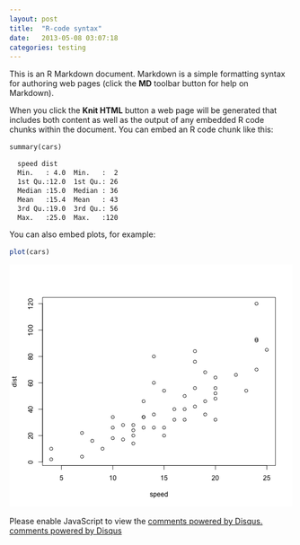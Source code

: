 ```yaml
---
layout: post
title:  "R-code syntax"
date:   2013-05-08 03:07:18
categories: testing
---
```



This is an R Markdown document. Markdown is a simple formatting syntax for authoring web pages (click the **MD** toolbar button for help on Markdown).

When you click the **Knit HTML** button a web page will be generated that includes both content as well as the output of any embedded R code chunks within the document. You can embed an R code chunk like this:


```{r tidy=FALSE}
summary(cars)
```

```{r tidy=FALSE}
  speed	dist  
  Min.   : 4.0	Min.   :  2  
  1st Qu.:12.0	1st Qu.: 26  
  Median :15.0	Median : 36  
  Mean   :15.4	Mean   : 43  
  3rd Qu.:19.0	3rd Qu.: 56  
  Max.   :25.0	Max.   :120  
```


You can also embed plots, for example:


```r
plot(cars)
```

![r plot](/images/figure/unnamed-chunk-2.png "r plot")

<div id="disqus_thread"></div>
<script type="text/javascript">
    /* * * CONFIGURATION VARIABLES: EDIT BEFORE PASTING INTO YOUR WEBPAGE * * */
    var disqus_shortname = 'jvcasill'; // required: replace example with your forum shortname

    /* * * DON'T EDIT BELOW THIS LINE * * */
    (function() {
        var dsq = document.createElement('script'); dsq.type = 'text/javascript'; dsq.async = true;
        dsq.src = '//' + disqus_shortname + '.disqus.com/embed.js';
        (document.getElementsByTagName('head')[0] || document.getElementsByTagName('body')[0]).appendChild(dsq);
    })();
</script>
<noscript>Please enable JavaScript to view the <a href="http://disqus.com/?ref_noscript">comments powered by Disqus.</a></noscript>
<a href="http://disqus.com" class="dsq-brlink">comments powered by <span class="logo-disqus">Disqus</span></a>